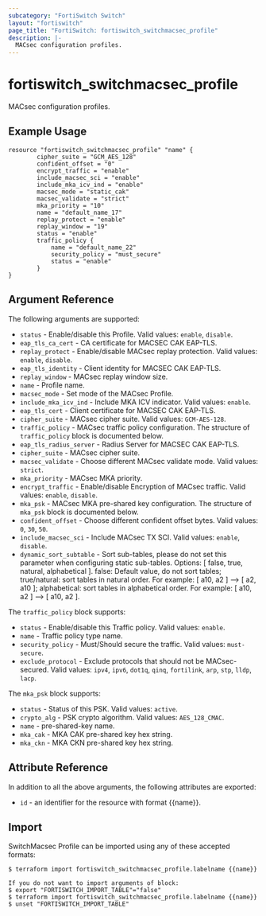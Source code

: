 ```yaml
---
subcategory: "FortiSwitch Switch"
layout: "fortiswitch"
page_title: "FortiSwitch: fortiswitch_switchmacsec_profile"
description: |-
  MACsec configuration profiles.
---
```


# fortiswitch_switchmacsec_profile
MACsec configuration profiles.

## Example Usage

```hcl
resource "fortiswitch_switchmacsec_profile" "name" {
        cipher_suite = "GCM_AES_128"
        confident_offset = "0"
        encrypt_traffic = "enable"
        include_macsec_sci = "enable"
        include_mka_icv_ind = "enable"
        macsec_mode = "static_cak"
        macsec_validate = "strict"
        mka_priority = "10"
        name = "default_name_17"
        replay_protect = "enable"
        replay_window = "19"
        status = "enable"
        traffic_policy {
            name = "default_name_22"
            security_policy = "must_secure"
            status = "enable"
        }
}
```

## Argument Reference

The following arguments are supported:

* `status` - Enable/disable this Profile. Valid values: `enable`, `disable`.
* `eap_tls_ca_cert` - CA certificate for MACSEC CAK EAP-TLS.
* `replay_protect` - Enable/disable MACsec replay protection. Valid values: `enable`, `disable`.
* `eap_tls_identity` - Client identity for MACSEC CAK EAP-TLS.
* `replay_window` - MACsec replay window size.
* `name` - Profile name.
* `macsec_mode` - Set mode of the MACsec Profile.
* `include_mka_icv_ind` - Include MKA ICV indicator. Valid values: `enable`.
* `eap_tls_cert` - Client certificate for MACSEC CAK EAP-TLS.
* `cipher_suite` - MACsec cipher suite. Valid values: `GCM-AES-128`.
* `traffic_policy` - MACsec traffic policy configuration. The structure of `traffic_policy` block is documented below.
* `eap_tls_radius_server` - Radius Server for MACSEC CAK EAP-TLS.
* `cipher_suite` - MACsec cipher suite.
* `macsec_validate` - Choose different MACsec validate mode. Valid values: `strict`.
* `mka_priority` - MACsec MKA priority.
* `encrypt_traffic` - Enable/disable Encryption of MACsec traffic. Valid values: `enable`, `disable`.
* `mka_psk` - MACsec MKA pre-shared key configuration. The structure of `mka_psk` block is documented below.
* `confident_offset` - Choose different confident offset bytes. Valid values: `0`, `30`, `50`.
* `include_macsec_sci` - Include MACsec TX SCI. Valid values: `enable`, `disable`.
* `dynamic_sort_subtable` - Sort sub-tables, please do not set this parameter when configuring static sub-tables. Options: [ false, true, natural, alphabetical ]. false: Default value, do not sort tables; true/natural: sort tables in natural order. For example: [ a10, a2 ] --> [ a2, a10 ]; alphabetical: sort tables in alphabetical order. For example: [ a10, a2 ] --> [ a10, a2 ].

The `traffic_policy` block supports:

* `status` - Enable/disable this Traffic policy. Valid values: `enable`.
* `name` - Traffic policy type name.
* `security_policy` - Must/Should secure the traffic. Valid values: `must-secure`.
* `exclude_protocol` - Exclude protocols that should not be MACsec-secured. Valid values: `ipv4`, `ipv6`, `dot1q`, `qinq`, `fortilink`, `arp`, `stp`, `lldp`, `lacp`.

The `mka_psk` block supports:

* `status` - Status of this PSK. Valid values: `active`.
* `crypto_alg` - PSK crypto algorithm. Valid values: `AES_128_CMAC`.
* `name` - pre-shared-key name.
* `mka_cak` - MKA CAK pre-shared key hex string.
* `mka_ckn` - MKA CKN pre-shared key hex string.


## Attribute Reference

In addition to all the above arguments, the following attributes are exported:
* `id` - an identifier for the resource with format {{name}}.

## Import

SwitchMacsec Profile can be imported using any of these accepted formats:
```
$ terraform import fortiswitch_switchmacsec_profile.labelname {{name}}

If you do not want to import arguments of block:
$ export "FORTISWITCH_IMPORT_TABLE"="false"
$ terraform import fortiswitch_switchmacsec_profile.labelname {{name}}
$ unset "FORTISWITCH_IMPORT_TABLE"
```
